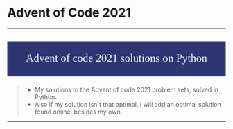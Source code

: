 # Advent of Code 2021
---
![banner](./assets/Advent_of_code_2021_solutions_on_Python.png)
---

> - My solutions to the Advent of code 2021 problem sets, solved in Python.
> - Also if my solution isn't that optimal, I will add an optimal solution found online, besides my own.

---